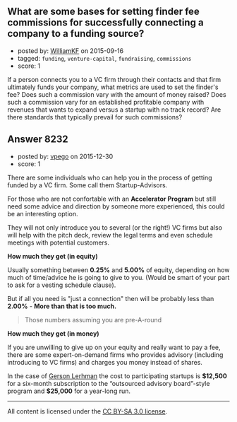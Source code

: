 ## What are some bases for setting finder fee commissions for successfully connecting a company to a funding source?

- posted by: [WilliamKF](https://stackexchange.com/users/40019/williamkf) on 2015-09-16
- tagged: `funding`, `venture-capital`, `fundraising`, `commissions`
- score: 1

<p>If a person connects you to a VC firm through their contacts and that firm ultimately funds your company, what metrics are used to set the finder's fee?  Does such a commission vary with the amount of money raised?  Does such a commission vary for an established profitable company with revenues that wants to expand versus a startup with no track record?  Are there standards that typically prevail for such commissions?</p>



## Answer 8232

- posted by: [vpego](https://stackexchange.com/users/7073322/vpego) on 2015-12-30
- score: 1

<p>There are some individuals who can help you in the process of getting funded by a VC firm. Some call them Startup-Advisors.</p>

<p>For those who are not confortable with an <strong>Accelerator Program</strong> but still need some advice and direction by someone more experienced, this could be an interesting option.</p>

<p>They will not only introduce you to several (or the right!) VC firms but also will help with the pitch deck, review the legal terms and even schedule meetings with potential customers.</p>

<p><strong>How much they get (in equity)</strong></p>

<p>Usually something between <strong>0.25%</strong> and <strong>5.00%</strong> of equity, depending on how much of time/advice he is going to give to you. (Would be smart of your part to ask for a vesting schedule clause).  </p>

<p>But if all you need is "just a connection" then will be probably less than <strong>2.00%</strong> - <strong>More than that is too much.</strong></p>

<blockquote>
  <p>Those numbers assuming you are pre-A-round</p>
</blockquote>

<p><strong>How much they get (in money)</strong></p>

<p>If you are unwilling to give up on your equity and really want to pay a fee, there are some expert-on-demand firms who provides advisory (including introducing to VC firms) and charges you money instead of shares.</p>

<p>In the case of <a href="http://www.bizjournals.com/newyork/news/2014/03/14/new-for-startups-expert-advice-for-a-fee-not.html" rel="nofollow">Gerson Lerhman</a> the cost to participating startups is <strong>$12,500</strong> for a six-month subscription to the “outsourced advisory board”-style program and <strong>$25,000</strong> for a year-long run.</p>




---

All content is licensed under the [CC BY-SA 3.0 license](https://creativecommons.org/licenses/by-sa/3.0/).
